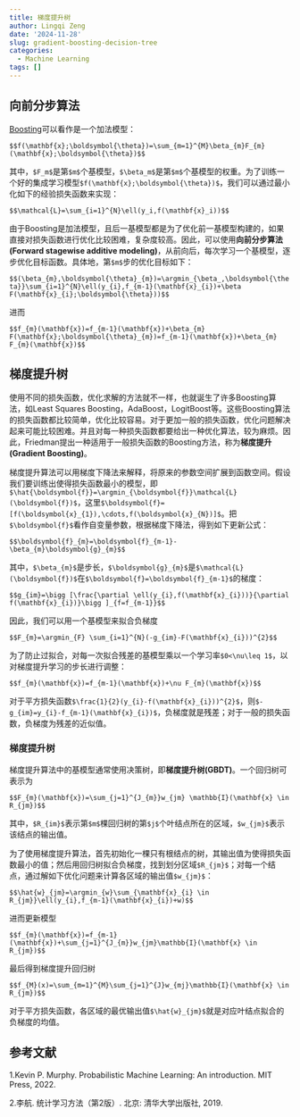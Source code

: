 ```yaml
---
title: 梯度提升树
author: Lingqi Zeng
date: '2024-11-28'
slug: gradient-boosting-decision-tree
categories:
  - Machine Learning
tags: []
---
```


## 向前分步算法

[Boosting](/blog/ensemble-learning/)可以看作是一个加法模型：

`$$f(\mathbf{x};\boldsymbol{\theta})=\sum_{m=1}^{M}\beta_{m}F_{m}(\mathbf{x};\boldsymbol{\theta})$$`

其中，`$F_m$`是第`$m$`个基模型，`$\beta_m$`是第`$m$`个基模型的权重。为了训练一个好的集成学习模型`$f(\mathbf{x};\boldsymbol{\theta})$`，我们可以通过最小化如下的经验损失函数来实现：

`$$\mathcal{L}=\sum_{i=1}^{N}\ell(y_i,f(\mathbf{x}_i))$$`

由于Boosting是加法模型，且后一基模型都是为了优化前一基模型构建的，如果直接对损失函数进行优化比较困难，复杂度较高。因此，可以使用**向前分步算法(Forward stagewise additive modeling)**，从前向后，每次学习一个基模型，逐步优化目标函数。具体地，第`$m$`步的优化目标如下：

`$$(\beta_{m},\boldsymbol{\theta}_{m})=\argmin_{\beta_,\boldsymbol{\theta}}\sum_{i=1}^{N}\ell(y_{i},f_{m-1}(\mathbf{x}_{i})+\beta F(\mathbf{x}_{i};\boldsymbol{\theta}))$$`

进而

`$$f_{m}(\mathbf{x})=f_{m-1}(\mathbf{x})+\beta_{m} F(\mathbf{x};\boldsymbol{\theta}_{m})=f_{m-1}(\mathbf{x})+\beta_{m} F_{m}(\mathbf{x})$$`

## 梯度提升树

使用不同的损失函数，优化求解的方法就不一样，也就诞生了许多Boosting算法，如Least Squares Boosting，AdaBoost，LogitBoost等。这些Boosting算法的损失函数都比较简单，优化比较容易。对于更加一般的损失函数，优化问题解决起来可能比较困难。并且对每一种损失函数都要给出一种优化算法，较为麻烦。因此，Friedman提出一种适用于一般损失函数的Boosting方法，称为**梯度提升(Gradient Boosting)**。

梯度提升算法可以用梯度下降法来解释，将原来的参数空间扩展到函数空间。假设我们要训练出使得损失函数最小的模型，即`$\hat{\boldsymbol{f}}=\argmin_{\boldsymbol{f}}\mathcal{L}(\boldsymbol{f})$`，这里`$\boldsymbol{f}=[f(\boldsymbol{x}_{1}),\cdots,f(\boldsymbol{x}_{N})]$`。把`$\boldsymbol{f}$`看作自变量参数，根据梯度下降法，得到如下更新公式：

`$$\boldsymbol{f}_{m}=\boldsymbol{f}_{m-1}-\beta_{m}\boldsymbol{g}_{m}$$`

其中，`$\beta_{m}$`是步长，`$\boldsymbol{g}_{m}$`是`$\mathcal{L}(\boldsymbol{f})$`在`$\boldsymbol{f}=\boldsymbol{f}_{m-1}$`的梯度：

`$$g_{im}=\bigg [\frac{\partial \ell(y_{i},f(\mathbf{x}_{i}))}{\partial f(\mathbf{x}_{i})}\bigg ]_{f=f_{m-1}}$$`

因此，我们可以用一个基模型来拟合负梯度

`$$F_{m}=\argmin_{F} \sum_{i=1}^{N}(-g_{im}-F(\mathbf{x}_{i}))^{2}$$`

为了防止过拟合，对每一次拟合残差的基模型乘以一个学习率`$0<\nu\leq 1$`，以对梯度提升学习的步长进行调整：

`$$f_{m}(\mathbf{x})=f_{m-1}(\mathbf{x})+\nu F_{m}(\mathbf{x})$$`

对于平方损失函数`$\frac{1}{2}(y_{i}-f(\mathbf{x}_{i}))^{2}$`，则`$-g_{im}=y_{i}-f_{m-1}(\mathbf{x}_{i})$`，负梯度就是残差；对于一般的损失函数，负梯度为残差的近似值。

### 梯度提升树

梯度提升算法中的基模型通常使用决策树，即**梯度提升树(GBDT)**。一个回归树可表示为

`$$F_{m}(\mathbf{x})=\sum_{j=1}^{J_{m}}w_{jm} \mathbb{I}(\mathbf{x} \in R_{jm})$$`

其中，`$R_{im}$`表示第`$m$`棵回归树的第`$j$`个叶结点所在的区域，`$w_{jm}$`表示该结点的输出值。

为了使用梯度提升算法，首先初始化一棵只有根结点的树，其输出值为使得损失函数最小的值；然后用回归树拟合负梯度，找到划分区域`$R_{jm}$`；对每一个结点，通过解如下优化问题来计算各区域的输出值`$w_{jm}$`：

`$$\hat{w}_{jm}=\argmin_{w}\sum_{\mathbf{x}_{i} \in R_{jm}}\ell(y_{i},f_{m-1}(\mathbf{x}_{i})+w)$$`

进而更新模型

`$$f_{m}(\mathbf{x})=f_{m-1}(\mathbf{x})+\sum_{j=1}^{J_{m}}w_{jm}\mathbb{I}(\mathbf{x} \in R_{jm})$$`

最后得到梯度提升回归树

`$$f_{M}(x)=\sum_{m=1}^{M}\sum_{j=1}^{J}w_{mj}\mathbb{I}(\mathbf{x} \in R_{jm})$$`

对于平方损失函数，各区域的最优输出值`$\hat{w}_{jm}$`就是对应叶结点拟合的负梯度的均值。

## 参考文献

1.Kevin P. Murphy. Probabilistic Machine Learning: An introduction. MIT Press, 2022.

2.李航. 统计学习方法（第2版）. 北京: 清华大学出版社, 2019.